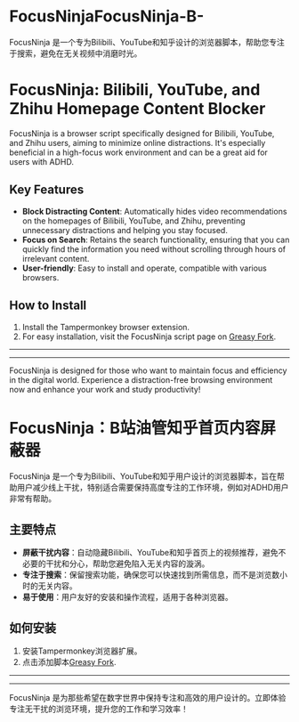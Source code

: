# FocusNinjaFocusNinja-B-
FocusNinja 是一个专为Bilibili、YouTube和知乎设计的浏览器脚本，帮助您专注于搜索，避免在无关视频中消磨时光。

# FocusNinja: Bilibili, YouTube, and Zhihu Homepage Content Blocker

FocusNinja is a browser script specifically designed for Bilibili, YouTube, and Zhihu users, aiming to minimize online distractions. It's especially beneficial in a high-focus work environment and can be a great aid for users with ADHD.

## Key Features
- **Block Distracting Content**: Automatically hides video recommendations on the homepages of Bilibili, YouTube, and Zhihu, preventing unnecessary distractions and helping you stay focused.
- **Focus on Search**: Retains the search functionality, ensuring that you can quickly find the information you need without scrolling through hours of irrelevant content.
- **User-friendly**: Easy to install and operate, compatible with various browsers.

## How to Install
1. Install the Tampermonkey browser extension.
2. For easy installation, visit the FocusNinja script page on [Greasy Fork](https://greasyfork.org/en/scripts/480986-focusninja-bilibili-youtube-and-zhihu-homepage-content-blocker-b%E7%AB%99%E6%B2%B9%E7%AE%A1%E7%9F%A5%E4%B9%8E%E9%A6%96%E9%A1%B5%E5%86%85%E5%AE%B9%E5%B1%8F%E8%94%BD%E5%99%A8).

---

---

FocusNinja is designed for those who want to maintain focus and efficiency in the digital world. Experience a distraction-free browsing environment now and enhance your work and study productivity!

# FocusNinja：B站油管知乎首页内容屏蔽器

FocusNinja 是一个专为Bilibili、YouTube和知乎用户设计的浏览器脚本，旨在帮助用户减少线上干扰，特别适合需要保持高度专注的工作环境，例如对ADHD用户非常有帮助。

## 主要特点
- **屏蔽干扰内容**：自动隐藏Bilibili、YouTube和知乎首页上的视频推荐，避免不必要的干扰和分心，帮助您避免陷入无关内容的漩涡。
- **专注于搜索**：保留搜索功能，确保您可以快速找到所需信息，而不是浏览数小时的无关内容。
- **易于使用**：用户友好的安装和操作流程，适用于各种浏览器。

## 如何安装
1. 安装Tampermonkey浏览器扩展。
2. 点击添加脚本[Greasy Fork](https://greasyfork.org/en/scripts/480986-focusninja-bilibili-youtube-and-zhihu-homepage-content-blocker-b%E7%AB%99%E6%B2%B9%E7%AE%A1%E7%9F%A5%E4%B9%8E%E9%A6%96%E9%A1%B5%E5%86%85%E5%AE%B9%E5%B1%8F%E8%94%BD%E5%99%A8).

---

---

FocusNinja 是为那些希望在数字世界中保持专注和高效的用户设计的。立即体验专注无干扰的浏览环境，提升您的工作和学习效率！
